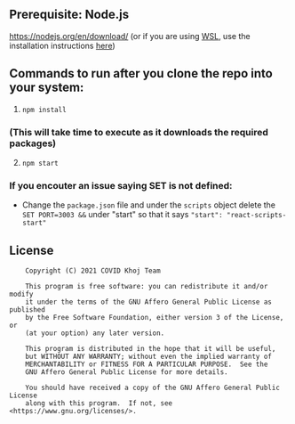 ## Prerequisite: Node.js
https://nodejs.org/en/download/ (or if you are using [WSL](https://docs.microsoft.com/en-us/windows/wsl/about), use the installation instructions [here](https://docs.microsoft.com/en-us/windows/dev-environment/javascript/nodejs-on-wsl))

## Commands to run after you clone the repo into your system:

1. `npm install`
### (This will take time to execute as it downloads the required packages)

2. `npm start`
### If you encouter an issue saying SET is not defined:
 - Change the `package.json` file and under the `scripts` object delete the `SET PORT=3003 &&` under "start" so that it says `"start": "react-scripts-start"`

## License
```
    Copyright (C) 2021 COVID Khoj Team

    This program is free software: you can redistribute it and/or modify
    it under the terms of the GNU Affero General Public License as published
    by the Free Software Foundation, either version 3 of the License, or
    (at your option) any later version.

    This program is distributed in the hope that it will be useful,
    but WITHOUT ANY WARRANTY; without even the implied warranty of
    MERCHANTABILITY or FITNESS FOR A PARTICULAR PURPOSE.  See the
    GNU Affero General Public License for more details.

    You should have received a copy of the GNU Affero General Public License
    along with this program.  If not, see <https://www.gnu.org/licenses/>.
```

